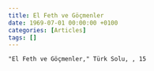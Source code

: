 ```yaml
---
title: El Feth ve Göçmenler
date: 1969-07-01 00:00:00 +0100
categories: [Articles]
tags: []
---
```


```"El Feth ve Göçmenler," Türk Solu, , 15```


